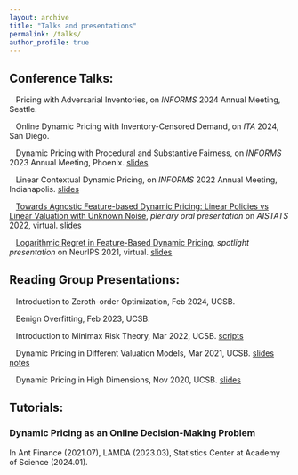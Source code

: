 ```yaml
---
layout: archive
title: "Talks and presentations"
permalink: /talks/
author_profile: true
---
```


## Conference Talks:

&nbsp;&nbsp;       Pricing with Adversarial Inventories, on *INFORMS* 2024 Annual Meeting, Seattle.

&nbsp;&nbsp;       Online Dynamic Pricing with Inventory-Censored Demand, on *ITA* 2024, San Diego.

&nbsp;&nbsp;       Dynamic Pricing with Procedural and Substantive Fairness, on *INFORMS* 2023 Annual Meeting, Phoenix. [slides](/talks/INFORMS_2023.pdf)

&nbsp;&nbsp;       Linear Contextual Dynamic Pricing, on *INFORMS* 2022 Annual Meeting, Indianapolis. [slides](/talks/INFORMS_2022.pdf)

&nbsp;&nbsp;       [Towards Agnostic Feature-based Dynamic Pricing: Linear Policies vs Linear Valuation with Unknown Noise](https://virtual.aistats.org/virtual/2022/oral/3559), *plenary oral presentation* on *AISTATS* 2022, virtual. [slides](/talks/AISTATS_oral.pdf)


&nbsp;&nbsp;       [Logarithmic Regret in Feature-Based Dynamic Pricing](https://neurips.cc/virtual/2021/poster/27718), *spotlight presentation* on NeurIPS 2021, virtual. [slides](/talks/Neurips_2021_log_regret.pdf)


## Reading Group Presentations:

&nbsp;&nbsp;       Introduction to Zeroth-order Optimization, Feb 2024, UCSB.

&nbsp;&nbsp;       Benign Overfitting, Feb 2023, UCSB.

&nbsp;&nbsp;       Introduction to Minimax Risk Theory, Mar 2022, UCSB. [scripts](/talks/20220314_scripts.pdf)

&nbsp;&nbsp;       Dynamic Pricing in Different Valuation Models, Mar 2021, UCSB. [slides](/talks/20210331reading_group_slides.pdf) [notes](/talks/20210331reading_group_notes.pdf)

&nbsp;&nbsp;       Dynamic Pricing in High Dimensions, Nov 2020, UCSB. [slides](/talks/20201110_reading_group_slides.pdf)

## Tutorials:

### Dynamic Pricing as an Online Decision-Making Problem
In Ant Finance (2021.07), LAMDA (2023.03), Statistics Center at Academy of Science (2024.01).


<!--
{% if site.talkmap_link == true %}

<p style="text-decoration:underline;"><a href="/talkmap.html">See a map of all the places I've given a talk!</a></p>

{% endif %}

{% for post in site.talks reversed %}
  {% include archive-single-talk.html %}
{% endfor %}
-->